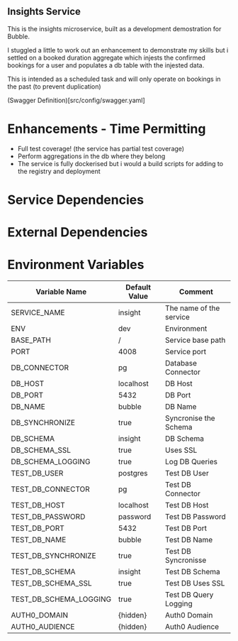 ## Insights Service

This is the insights microservice, built as a development demostration for Bubble.

I stuggled a little to work out an enhancement to demonstrate my skills but i settled on a booked duration aggregate which injests the confirmed bookings for a user and populates a db table with the injested data.

This is intended as a scheduled task and will only operate on bookings in the past (to prevent duplication)

(Swagger Definition)[src/config/swagger.yaml]

# Enhancements - Time Permitting

- Full test coverage! (the service has partial test coverage)
- Perform aggregations in the db where they belong
- The service is fully dockerised but i would a build scripts for adding to the registry and deployment

# Service Dependencies

# External Dependencies

# Environment Variables

| Variable Name          | Default Value | Comment                 |
| ---------------------- | ------------- | ----------------------- |
| SERVICE_NAME           | insight       | The name of the service |
| ENV                    | dev           | Environment             |
| BASE_PATH              | /             | Service base path       |
| PORT                   | 4008          | Service port            |
| DB_CONNECTOR           | pg            | Database Connector      |
| DB_HOST                | localhost     | DB Host                 |
| DB_PORT                | 5432          | DB Port                 |
| DB_NAME                | bubble        | DB Name                 |
| DB_SYNCHRONIZE         | true          | Syncronise the Schema   |
| DB_SCHEMA              | insight       | DB Schema               |
| DB_SCHEMA_SSL          | true          | Uses SSL                |
| DB_SCHEMA_LOGGING      | true          | Log DB Queries          |
| TEST_DB_USER           | postgres      | Test DB User            |
| TEST_DB_CONNECTOR      | pg            | Test DB Connector       |
| TEST_DB_HOST           | localhost     | Test DB Host            |
| TEST_DB_PASSWORD       | password      | Test DB Password        |
| TEST_DB_PORT           | 5432          | Test DB Port            |
| TEST_DB_NAME           | bubble        | Test DB Name            |
| TEST_DB_SYNCHRONIZE    | true          | Test DB Syncronisse     |
| TEST_DB_SCHEMA         | insight       | Test DB Schema          |
| TEST_DB_SCHEMA_SSL     | true          | Test DB Uses SSL        |
| TEST_DB_SCHEMA_LOGGING | true          | Test DB Query Logging   |
| AUTH0_DOMAIN           | {hidden}      | Auth0 Domain            |
| AUTH0_AUDIENCE         | {hidden}      | Auth0 Audience          |
